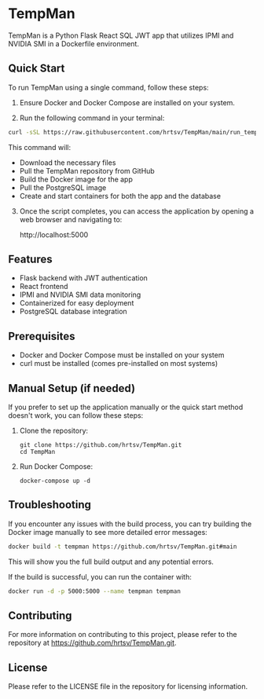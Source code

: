 # TempMan

TempMan is a Python Flask React SQL JWT app that utilizes IPMI and NVIDIA SMI in a Dockerfile environment.

## Quick Start

To run TempMan using a single command, follow these steps:

1. Ensure Docker and Docker Compose are installed on your system.

2. Run the following command in your terminal:

```bash
curl -sSL https://raw.githubusercontent.com/hrtsv/TempMan/main/run_tempman.sh | bash
```

This command will:
- Download the necessary files
- Pull the TempMan repository from GitHub
- Build the Docker image for the app
- Pull the PostgreSQL image
- Create and start containers for both the app and the database

3. Once the script completes, you can access the application by opening a web browser and navigating to:

   http://localhost:5000

## Features

- Flask backend with JWT authentication
- React frontend
- IPMI and NVIDIA SMI data monitoring
- Containerized for easy deployment
- PostgreSQL database integration

## Prerequisites

- Docker and Docker Compose must be installed on your system
- curl must be installed (comes pre-installed on most systems)

## Manual Setup (if needed)

If you prefer to set up the application manually or the quick start method doesn't work, you can follow these steps:

1. Clone the repository:
   ```
   git clone https://github.com/hrtsv/TempMan.git
   cd TempMan
   ```

2. Run Docker Compose:
   ```
   docker-compose up -d
   ```

## Troubleshooting

If you encounter any issues with the build process, you can try building the Docker image manually to see more detailed error messages:

```bash
docker build -t tempman https://github.com/hrtsv/TempMan.git#main
```

This will show you the full build output and any potential errors.

If the build is successful, you can run the container with:

```bash
docker run -d -p 5000:5000 --name tempman tempman
```

## Contributing

For more information on contributing to this project, please refer to the repository at https://github.com/hrtsv/TempMan.git.

## License

Please refer to the LICENSE file in the repository for licensing information.
